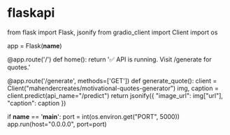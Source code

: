 # flaskapi
from flask import Flask, jsonify
from gradio_client import Client
import os

app = Flask(__name__)

@app.route('/')
def home():
    return '✅ API is running. Visit /generate for quotes.'

@app.route('/generate', methods=['GET'])
def generate_quote():
    client = Client("mahendercreates/motivational-quotes-generator")
    img, caption = client.predict(api_name="/predict")
    return jsonify({
        "image_url": img["url"],
        "caption": caption
    })

if __name__ == '__main__':
    port = int(os.environ.get("PORT", 5000))
    app.run(host="0.0.0.0", port=port)

